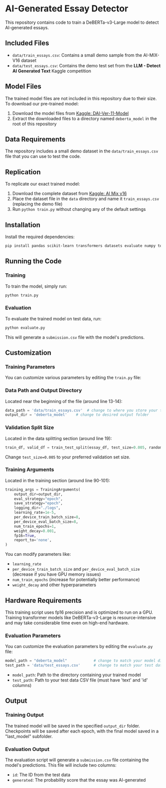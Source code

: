 # AI-Generated Essay Detector

This repository contains code to train a DeBERTa-v3-Large model to detect AI-generated essays.

## Included Files

- `data/train_essays.csv`: Contains a small demo sample from the AI-MIX-V16 dataset
- `data/test_essays.csv`: Contains the demo test set from the **LLM - Detect AI Generated Text** Kaggle competition

## Model Files

The trained model files are not included in this repository due to their size. To download our pre-trained model:

1. Download the model files from [Kaggle: DAI-Ver-11-Model](https://www.kaggle.com/models/nehoraybentzvi/dai-ver-11-model/Other/default/1)
2. Extract the downloaded files to a directory named `deberta_model` in the root of this repository

## Data Requirements

The repository includes a small demo dataset in the `data/train_essays.csv` file that you can use to test the code.

## Replication
To replicate our exact trained model:

1. Download the complete dataset from [Kaggle: AI Mix v16](https://www.kaggle.com/datasets/conjuring92/ai-mix-v16)
2. Place the dataset file in the `data` directory and name it `train_essays.csv` (replacing the demo file)
3. Run `python train.py` without changing any of the default settings


## Installation

Install the required dependencies:

```bash
pip install pandas scikit-learn transformers datasets evaluate numpy torch
```

## Running the Code

### Training
To train the model, simply run:

```bash
python train.py
```

### Evaluation
To evaluate the trained model on test data, run:

```bash
python evaluate.py
```

This will generate a `submission.csv` file with the model's predictions.

## Customization

### Training Parameters
You can customize various parameters by editing the `train.py` file:

### Data Path and Output Directory
Located near the beginning of the file (around line 13-14):

```python
data_path = 'data/train_essays.csv'  # change to where you store your training data
output_dir = 'deberta_model'    # change to desired output folder
```

### Validation Split Size
Located in the data splitting section (around line 19):

```python
train_df, valid_df = train_test_split(essay_df, test_size=0.005, random_state=42)
```
Change `test_size=0.005` to your preferred validation set size.

### Training Arguments
Located in the training section (around line 90-101):

```python
training_args = TrainingArguments(
    output_dir=output_dir,
    eval_strategy="epoch",
    save_strategy="epoch",
    logging_dir="./logs",
    learning_rate=1e-5,
    per_device_train_batch_size=8,
    per_device_eval_batch_size=8,
    num_train_epochs=1,
    weight_decay=0.001,
    fp16=True,
    report_to='none',
)
```

You can modify parameters like:
- `learning_rate`
- `per_device_train_batch_size` and `per_device_eval_batch_size` (decrease if you have GPU memory issues)
- `num_train_epochs` (increase for potentially better performance)
- `weight_decay` and other hyperparameters

## Hardware Requirements

This training script uses fp16 precision and is optimized to run on a GPU. Training transformer models like DeBERTa-v3-Large is resource-intensive and may take considerable time even on high-end hardware.

### Evaluation Parameters
You can customize the evaluation parameters by editing the `evaluate.py` file:

```python
model_path = "deberta_model"            # change to match your model dir
test_path = 'data/test_essays.csv'      # change to match your test data file
```

- `model_path`: Path to the directory containing your trained model
- `test_path`: Path to your test data CSV file (must have 'text' and 'id' columns)

## Output

### Training Output
The trained model will be saved in the specified `output_dir` folder. Checkpoints will be saved after each epoch, with the final model saved in a "last_model" subfolder.

### Evaluation Output
The evaluation script will generate a `submission.csv` file containing the model's predictions. This file will include two columns:
- `id`: The ID from the test data
- `generated`: The probability score that the essay was AI-generated
